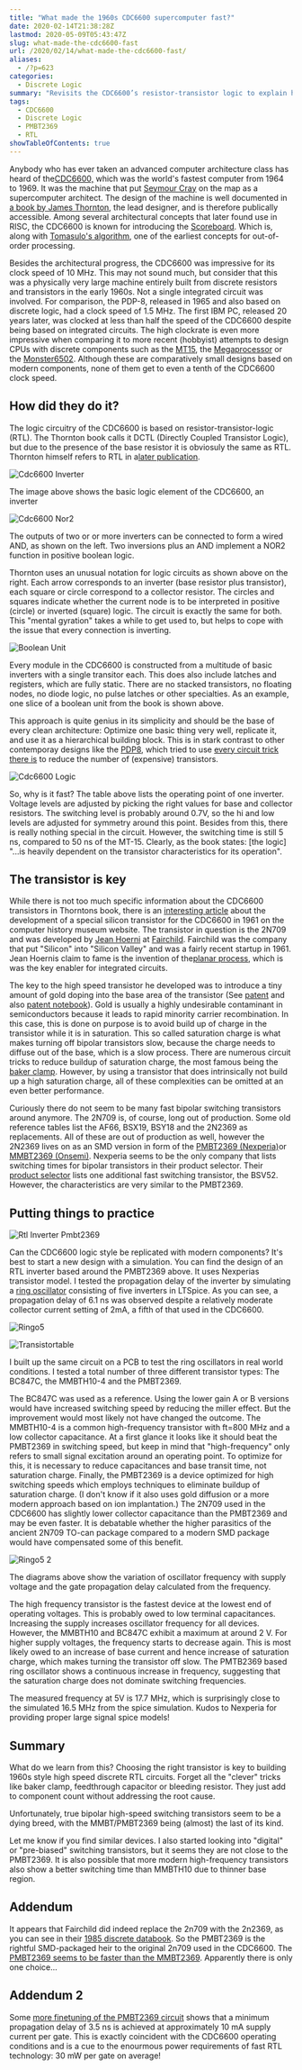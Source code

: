 ```yaml
---
title: "What made the 1960s CDC6600 supercomputer fast?"
date: 2020-02-14T21:38:28Z
lastmod: 2020-05-09T05:43:47Z
slug: what-made-the-cdc6600-fast
url: /2020/02/14/what-made-the-cdc6600-fast/
aliases:
  - /?p=623
categories:
  - Discrete Logic
summary: "Revisits the CDC6600’s resistor-transistor logic to explain how clever circuit tricks delivered 36 MHz performance." 
tags:
  - CDC6600
  - Discrete Logic
  - PMBT2369
  - RTL
showTableOfContents: true
---
```


Anybody who has ever taken an advanced computer architecture class has heard of the[CDC6600,](https://en.wikipedia.org/wiki/CDC_6600) which was the world's fastest computer from 1964 to 1969. It was the machine that put [Seymour Cray](https://en.wikipedia.org/wiki/Seymour_Cray) on the map as a supercomputer architect. The design of the machine is well documented in [a book by James Thornton](https://archive.computerhistory.org/resources/text/CDC/cdc.6600.thornton.design_of_a_computer_the_control_data_6600.1970.102630394.pdf), the lead designer, and is therefore publically accessible. Among several architectural concepts that later found use in RISC, the CDC6600 is known for introducing the [Scoreboard](https://en.wikipedia.org/wiki/Scoreboarding). Which is, along with [Tomasulo's algorithm](https://en.wikipedia.org/wiki/Tomasulo_algorithm), one of the earliest concepts for out-of-order processing.

Besides the architectural progress, the CDC6600 was impressive for its clock speed of 10 MHz. This may not sound much, but consider that this was a physically very large machine entirely built from discrete resistors and transistors in the early 1960s. Not a single integrated circuit was involved. For comparison, the PDP-8, released in 1965 and also based on discrete logic, had a clock speed of 1.5 MHz. The first IBM PC, released 20 years later, was clocked at less than half the speed of the CDC6600 despite being based on integrated circuits. The high clockrate is even more impressive when comparing it to more recent (hobbyist) attempts to design CPUs with discrete components such as the [MT15](http://www.6502.org/users/dieter/mt15/mt15.htm), the [Megaprocessor](http://www.megaprocessor.com/) or the [Monster6502](https://monster6502.com/). Although these are comparatively small designs based on modern components, none of them get to even a tenth of the CDC6600 clock speed.

## How did they do it?

The logic circuitry of the CDC6600 is based on resistor-transistor-logic (RTL).  The Thornton book calls it DCTL (Directly Coupled Transistor Logic), but due to  the presence of the base resistor it is obviosuly the same as RTL. Thornton himself refers to RTL in a[later publication](https://ieeexplore.ieee.org/document/4639400).

![Cdc6600 Inverter](cdc6600_inverter.png)

The image above shows the basic logic element of the CDC6600, an inverter

![Cdc6600 Nor2](cdc6600_nor2.png)

The outputs of two or or more inverters can be connected to form a wired AND, as shown on the left. Two inversions plus an AND implement a NOR2 function in positive boolean logic.

Thornton uses an unusual notation for logic circuits as shown above on the right. Each arrow corresponds to an inverter (base resistor plus transistor), each square or circle correspond to a collector resistor. The circles and squares indicate whether the current node is to be interpreted in positive (circle) or inverted (square) logic. The circuit is exactly the same for both. This "mental gyration" takes a while to get used to, but helps to cope with the issue that every connection is inverting.

![Boolean Unit](boolean_unit.png)

Every module in the CDC6600 is constructed from a multitude of basic inverters  with a single transitor each. This does also include latches and registers, which are fully static. There are no stacked transistors, no floating nodes, no diode logic, no pulse latches or other specialties. As an example, one slice of a boolean unit from the book is shown above.

This approach is quite genius in its simplicity and should be the base of every clean architecture: Optimize one basic thing very well, replicate it, and use it as a hierarchical building block. This is in stark contrast to other contemporay designs like the [PDP8](http://pdp8online.org/), which tried to use [every circuit trick there is](https://hackaday.io/project/8449-hackaday-ttlers/log/130460-bizarre-dtl-logic-levels-the-discrete-component-pdp-8) to reduce the number of (expensive) transistors.

![Cdc6600 Logic](cdc6600_logic.png)

So, why is it fast? The table above lists the operating point of one inverter. Voltage levels are adjusted by picking the right values for base and collector resistors. The switching level is probably around 0.7V, so the hi and low levels are adjusted for symmetry around this point. Besides from this, there is really nothing special in the circuit. However, the switching time is still 5 ns, compared to 50 ns of the MT-15. Clearly, as the book states: [the logic] "...is heavily dependent on the transistor characteristics for its operation".

## The transistor is key

While there is not too much specific information about the CDC6600 transistors in Thorntons book, there is an [interesting article](https://www.computerhistory.org/siliconengine/silicon-transistor-exceeds-germanium-speed/) about the development of a special silicon transistor for the CDC6600 in 1961 on the computer history museum website. The transistor in question is the 2N709 and was developed by [Jean Hoerni](https://en.wikipedia.org/wiki/Jean_Hoerni) at [Fairchild](https://en.wikipedia.org/wiki/Fairchild_Semiconductor). Fairchild was the company that put "Silicon" into "Silicon Valley" and was a fairly recent startup in 1961. Jean Hoernis claim to fame is the invention of the[planar process](https://en.wikipedia.org/wiki/Planar_process), which is was the key enabler for integrated circuits.

The key to the high speed transistor he developed was to introduce a tiny amount of gold doping into the base area of the transistor (See [patent](https://patents.google.com/patent/US3184347) and also [patent notebook](https://archive.computerhistory.org/resources/access/text/2013/03/102722910-05-01-acc.pdf)). Gold is usually a highly undesirable contaminant in semiconductors because it leads to rapid minority carrier recombination. In this case, this is done on purpose is to avoid build up of charge in the transistor while it is in saturation. This so called saturation charge is what makes turning off bipolar transistors slow, because the charge needs to diffuse out of the base, which is a slow process. There are numerous circuit tricks to reduce buildup of saturation charge, the most famous being the [baker clamp](https://en.wikipedia.org/wiki/Baker_clamp). However, by using a transistor that does intrinsically not build up a high saturation charge, all of these complexities can be omitted at an even better performance.

Curiously there do not seem to be many fast bipolar switching transistors around anymore. The 2N709 is, of course, long out of production. Some old reference tables list the AF66, BSX19, BSY18 and the 2N2369 as replacements. All of these are out of production as well, however the 2N2369 lives on as an SMD version in form of the [PMBT2369 (Nexperia)](https://www.nexperia.com/products/automotive-qualified-products-aec-q100-q101/automotive-bipolar-transistors/general-purpose-bipolar-transistors/switching-transistors-single-double/PMBT2369.html)or [MMBT2369 (Onsemi)](https://www.onsemi.com/pub/Collateral/MMBT2369LT1-D.PDF). Nexperia seems to be the only company that lists switching times for bipolar transistors in their product selector. Their [product selector](https://www.nexperia.com/products/bipolar-transistors/general-purpose-bipolar-transistors/switching-transistors-single-double/#/p=1,s=0,f=c3f7f2:20;240,c=,rpp=,fs=0,sc=,so=,es=) lists one additional fast switching transistor, the BSV52. However, the characteristics are very similar to the PMBT2369.

## Putting things to practice

![Rtl Inverter Pmbt2369](rtl_inverter_pmbt2369.png)

Can the CDC6600 logic style be replicated with modern components? It's best to start a new design with a simulation. You can find the design of an RTL inverter based around the PMBT2369 above. It uses Nexperias transistor model. I tested the propagation delay of the inverter by simulating a [ring oscillator](https://en.wikipedia.org/wiki/Ring_oscillator) consisting of five inverters in LTSpice. As you can see, a propagation delay of 6.1 ns was observed despite a relatively moderate collector current setting of 2mA, a fifth of that used in the CDC6600.

![Ringo5](ringo5.jpg)

![Transistortable](transistortable.png)

I built up the same circuit on a PCB to test the ring oscillators in real world conditions. I tested a total number of three different transistor types: The BC847C, the MMBTH10-4 and the PMBT2369.

The BC847C was used as a reference. Using the lower gain A or B versions would have increased switching speed by reducing the miller effect. But the improvement would most likely not have changed the outcome. The MMBTH10-4 is a common high-frequency transistor with ft=800 MHz and a low collector capacitance. At a first glance it looks like it should beat the PMBT2369 in switching speed, but keep in mind that "high-frequency" only refers to small signal excitation around an operating point. To optimize for this, it is necessary to reduce capacitances and base transit time, not saturation charge. Finally, the PMBT2369 is a device optimized for high switching speeds which employs techniques to eliminate buildup of saturation charge. (I don't know if it also uses gold diffusion or a more modern approach based on ion implantation.) The 2N709 used in the CDC6600 has slightly lower collector capacitance than the PMBT2369 and may be even faster. It is debatable whether the higher parasitics of the ancient 2N709 TO-can package compared to a modern SMD package would have compensated some of this benefit.

![Ringo5 2](ringo5-2.png)

The diagrams above show the variation of oscillator frequency with supply voltage and the gate propagation delay calculated from the frequency.

The high frequency transistor is the fastest device at the lowest end of operating voltages. This is probably owed to low terminal capacitances. Increasing the supply increases oscillator frequency for all devices. However, the MMBTH10 and BC847C exhibit a maximum at around 2 V. For higher supply voltages, the frequency starts to decrease again. This is most likely owed to an increase of base current and hence increase of saturation charge, which makes turning the transistor off slow. The PMTB2369 based ring oscillator shows a continuous increase in frequency, suggesting that the saturation charge does not dominate switching frequencies.

The measured frequency at 5V is 17.7 MHz, which is surprisingly close to the simulated 16.5 MHz from the spice simulation. Kudos to Nexperia for providing proper large signal spice models!

## Summary

What do we learn from this? Choosing the right transistor is key to building 1960s style high speed discrete RTL circuits. Forget all the "clever" tricks like baker clamp, feedthrough capacitor or bleeding resistor. They just add to component count without addressing the root cause.

Unfortunately, true bipolar high-speed switching transistors seem to be a dying breed, with the MMBT/PMBT2369 being (almost) the last of its kind.

Let me know if you find similar devices. I also started looking into "digital" or "pre-biased" switching transistors, but it seems they are not close to the PMBT2369. It is also possible that more modern high-frequency transistors also show a better switching time than MMBTH10 due to thinner base region.

## Addendum

It appears that Fairchild did indeed replace the 2n709 with the 2n2369, as you can see in their [1985 discrete databook](https://archive.org/details/bitsavers_fairchilddldDiscreteDataBook_35122751/page/n25/mode/2up). So the PMBT2369 is the rightful SMD-packaged heir to the original 2n709 used in the CDC6600. The [PMBT2369 seems to be faster than the MMBT2369](https://hackaday.io/project/170697-discrete-bipolar-logic-rtlltl/log/175352-fast-switching-transistors-pmbt2369-vs-mmbt2369). Apparently there is only one choice...

## Addendum 2

Some [more finetuning of the PMBT2369 circuit](https://hackaday.io/project/170697-evaluating-transistors-for-bipolar-logic-rtl) shows that a minimum propagation delay of 3.5 ns is achieved at approximately 10 mA supply current per gate. This is exactly coincident with the CDC6600 operating conditions and is a cue to the enourmous power requirements of fast RTL technology: 30 mW per gate on average!
